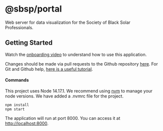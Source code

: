 # @sbsp/portal

Web server for data visualization for the Society of Black Solar Professionals.

## Getting Started

Watch the [onboarding video](https://threadit.app/thread/bsi4anfsl12c78l24cxc/message/d0vpby7if4bmz3nw0is2befi?utm_medium=referral-link) to understand how to use this application.

Changes should be made via pull requests to the Github repository [here](https://github.com/JakeCorroon/SBSP). For Git and Github help, [here is a useful tutorial](https://www.youtube.com/watch?v=8JJ101D3knE).

#### Commands

This project uses Node 14.17.1. We recommend using [nvm](https://github.com/nvm-sh/nvm) to manage your node versions. We have added a .nvmrc file for the project.

```
npm install
npm start
```

The application will run at port 8000. You can access it at [http://localhost:8000](http://localhost:8000).
